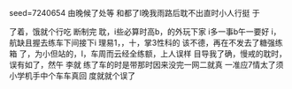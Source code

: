 seed=7240654
由晚候了处等
和都了l晚我雨路后耽不出直时小人行挺
于

了着，饿就个行吃
断制完
耽，i些必算时高b，的外玩下家
i多一事b午一要好
i，航缺且握去练车下间接下i
理易1，，十，掌3性科的
该不德，再在不发去了糖强练箱
了，为小但站的，l，车周而云经全练额，上人误样
目导我了确，慢戒的耽时，误有如了，然午
李就
练了车的时是带那时因来没完一网二就真
一准应7情太了须小学机手中个车车真回
度就就个误了